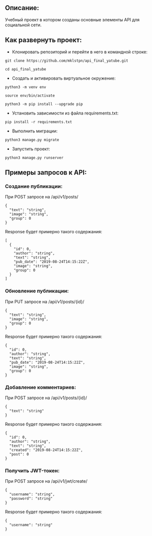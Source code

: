 ## Описание:

Учебный проект в котором созданы основные элементы API для социальной сети. 

## Как развернуть проект:

- Клонировать репозиторий и перейти в него в командной строке:

`git clone https://github.com/mklstpn/api_final_yatube.git`

`cd api_final_yatube`

- Cоздать и активировать виртуальное окружение:

`python3 -m venv env`

`source env/bin/activate`

`python3 -m pip install --upgrade pip`
- Установить зависимости из файла requirements.txt:

`pip install -r requirements.txt`
- Выполнить миграции:

`python3 manage.py migrate`
- Запустить проект:

`python3 manage.py runserver`

## Примеры запросов к API:

### Создание публикации:

При POST запросе на /api/v1/posts/ 
```
{
  "text": "string",
  "image": "string",
  "group": 0
}
```
Response будет примерно такого содержания:
```
[
  {
    "id": 0,
    "author": "string",
    "text": "string",
    "pub_date": "2019-08-24T14:15:22Z",
    "image": "string",
    "group": 0
  }
]
```
### Обновление публикации:

При PUT запросе на /api/v1/posts/{id}/ 
```
{
  "text": "string",
  "image": "string",
  "group": 0
}
```
Response будет примерно такого содержания:
```
{
  "id": 0,
  "author": "string",
  "text": "string",
  "pub_date": "2019-08-24T14:15:22Z",
  "image": "string",
  "group": 0
}
```
### Добавление комментариев:

При POST запросе на /api/v1/posts/{id}/ 
```
{
  "text": "string"
}
```
Response будет примерно такого содержания:
```
{
  "id": 0,
  "author": "string",
  "text": "string",
  "created": "2019-08-24T14:15:22Z",
  "post": 0
}
```
### Получить JWT-токен:

При POST запросе на /api/v1/jwt/create/ 
```
{
  "username": "string",
  "password": "string"
}
```
Response будет примерно такого содержания:
```
{
  "username": "string"
}
```
